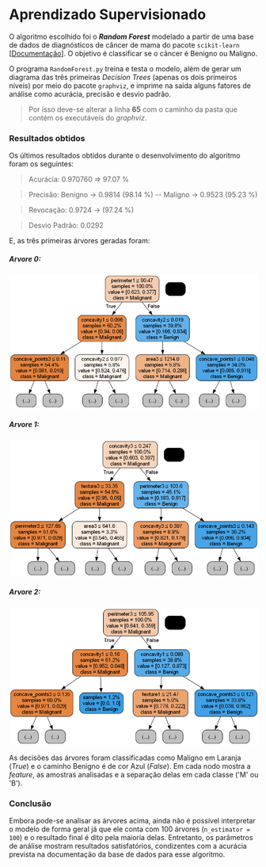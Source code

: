 # Aprendizado Supervisionado

O algoritmo escolhido foi o ***Random Forest*** modelado a partir de uma base de dados de diagnósticos de câncer de mama do pacote ```scikit-learn``` [[Documentação](https://archive.ics.uci.edu/dataset/17/breast+cancer+wisconsin+diagnostic)]. O objetivo é classificar se o câncer é Benigno ou Maligno.

O programa ```RandomForest.py``` treina e testa o modelo, além de gerar um diagrama das três primeiras *Decision Trees* (apenas os dois primeiros níveis) por meio do pacote ```graphviz```, e imprime na saída alguns fatores de análise como acurácia, precisão e desvio padrão.

> Por isso deve-se alterar a linha **65** com o caminho da pasta que contém os executáveis do *graphviz*.

### Resultados obtidos

Os últimos resultados obtidos durante o desenvolvimento do algoritmo foram os seguintes:

> Acurácia: 0.970760 => 97.07 %

> Precisão: Benigno -> 0.9814 (98.14 %) -- Maligno -> 0.9523 (95.23 %)

> Revocação: 0.9724 -> (97.24 %)

> Desvio Padrão: 0.0292

E, as três primeiras árvores geradas foram:

##### Arvore 0:
![Arvore 0](arvore_0_md.png)

##### Arvore 1:
![Arvore 0](arvore_1_md.png)

##### Arvore 2:
![Arvore 0](arvore_2_md.png)

As decisões das árvores foram classificadas como Maligno em Laranja (*True*) e o caminho Benigno é de cor Azul (*False*). Em cada nodo mostra a *feature*, as amostras analisadas e a separação delas em cada classe ('M' ou 'B').

### Conclusão

Embora pode-se analisar as árvores acima, ainda não é possível interpretar o modelo de forma geral já que ele conta com 100 árvores (```n_estimator = 100```) e o resultado final é dito pela maioria delas. Entretanto, os parâmetros de análise mostram resultados satisfatórios, condizentes com a acurácia prevista na documentação da base de dados para esse algoritmo.
